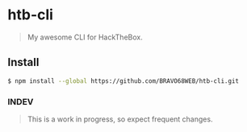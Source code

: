 # htb-cli

> My awesome CLI for HackTheBox.

## Install

```bash
$ npm install --global https://github.com/BRAVO68WEB/htb-cli.git
```

### INDEV

> This is a work in progress, so expect frequent changes.
